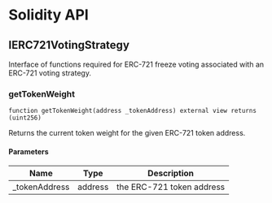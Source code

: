 # Solidity API

## IERC721VotingStrategy

Interface of functions required for ERC-721 freeze voting associated with an ERC-721
voting strategy.

### getTokenWeight

```solidity
function getTokenWeight(address _tokenAddress) external view returns (uint256)
```

Returns the current token weight for the given ERC-721 token address.

#### Parameters

| Name           | Type    | Description               |
| -------------- | ------- | ------------------------- |
| \_tokenAddress | address | the ERC-721 token address |
